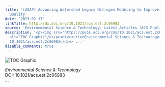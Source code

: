 ```yaml
---
title: '[ASAP] Advancing Watershed Legacy Nitrogen Modeling to Improve Global Water
  Quality'
date: '2023-02-17'
linkTitle: http://dx.doi.org/10.1021/acs.est.2c06983
source: 'Environmental Science & Technology: Latest Articles (ACS Publications)'
description: '<p><img src="https://pubs.acs.org/cms/10.1021/acs.est.2c06983/asset/images/medium/es2c06983_0003.gif"
  alt="TOC Graphic"/></p><div><cite>Environmental Science & Technology</cite></div><div>DOI:
  10.1021/acs.est.2c06983</div> ...'
disable_comments: true
---
```

<p><img src="https://pubs.acs.org/cms/10.1021/acs.est.2c06983/asset/images/medium/es2c06983_0003.gif" alt="TOC Graphic"/></p><div><cite>Environmental Science & Technology</cite></div><div>DOI: 10.1021/acs.est.2c06983</div> ...